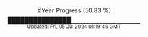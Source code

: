 <p align="center">
⏳Year Progress (50.83 %) <br>
███████████████▁▁▁▁▁▁▁▁▁▁▁▁▁▁▁ <br>
<sub>Updated: Fri, 05 Jul 2024 01:19:46 GMT</sub>
</p>

